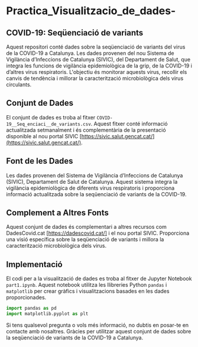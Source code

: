 # Practica_Visualitzacio_de_dades-


## COVID-19: Seqüenciació de variants

Aquest repositori conté dades sobre la seqüenciació de variants del virus de la COVID-19 a Catalunya. Les dades provenen del nou Sistema de Vigilància d’Infeccions de Catalunya (SIVIC), del Departament de Salut, que integra les funcions de vigilància epidemiològica de la grip, de la COVID-19 i d’altres virus respiratoris. L'objectiu és monitorar aquests virus, recollir els canvis de tendència i millorar la caracterització microbiològica dels virus circulants.

## Conjunt de Dades

El conjunt de dades es troba al fitxer `COVID-19__Seq_enciaci__de_variants.csv`. Aquest fitxer conté informació actualitzada setmanalment i és complementària de la presentació disponible al nou portal SIVIC [https://sivic.salut.gencat.cat/](https://sivic.salut.gencat.cat/).

## Font de les Dades

Les dades provenen del Sistema de Vigilància d’Infeccions de Catalunya (SIVIC), Departament de Salut de Catalunya. Aquest sistema integra la vigilància epidemiològica de diferents virus respiratoris i proporciona informació actualitzada sobre la seqüenciació de variants de la COVID-19.


## Complement a Altres Fonts

Aquest conjunt de dades és complementari a altres recursos com DadesCovid.cat [https://dadescovid.cat/] i el nou portal SIVIC. Proporciona una visió específica sobre la seqüenciació de variants i millora la caracterització microbiològica dels virus.

## Implementació

El codi per a la visualització de dades es troba al fitxer de Jupyter Notebook `part1.ipynb`. Aquest notebook utilitza les llibreries Python `pandas` i `matplotlib` per crear gràfics i visualitzacions basades en les dades proporcionades.

```python
import pandas as pd
import matplotlib.pyplot as plt
```

Si tens qualsevol pregunta o vols més informació, no dubtis en posar-te en contacte amb nosaltres. Gràcies per utilitzar aquest conjunt de dades sobre la seqüenciació de variants de la COVID-19 a Catalunya.
